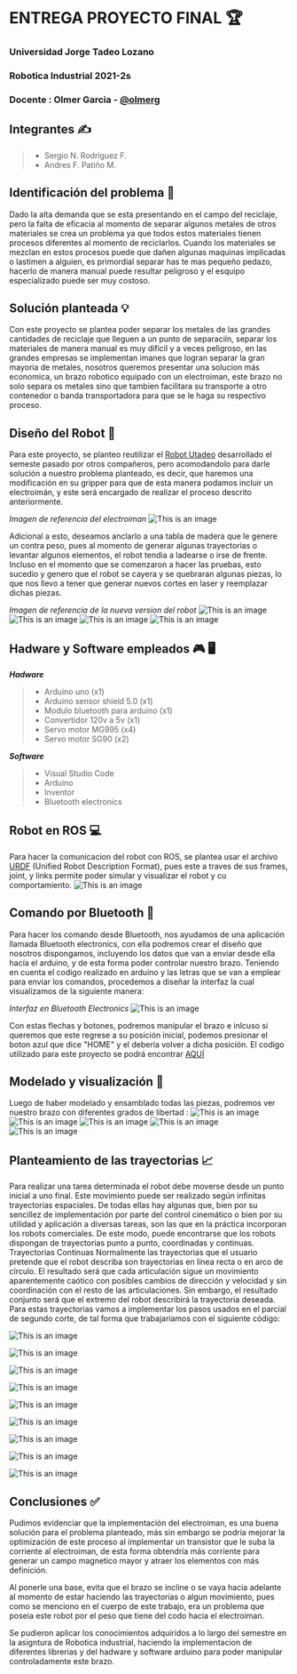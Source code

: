# ENTREGA PROYECTO FINAL :trophy:

### Universidad Jorge Tadeo Lozano 
### Robotica Industrial 2021-2s
### Docente : Olmer Garcia - [@olmerg](https://github.com/olmerg)  
## Integrantes :writing_hand:
> - Sergio N. Rodríguez F.
> - Andres F. Patiño M.
## Identificación del problema :mag_right:
Dado la alta demanda que se esta presentando en el campo del reciclaje, pero la falta de eficacia al momento de separar algunos metales de otros materiales se crea un problema ya que todos estos materiales tienen procesos diferentes al momento de reciclarlos. Cuando los materiales se mezclan en estos procesos puede que dañen algunas maquinas implicadas o lastimen a alguien, es primordial separar has te mas pequeño pedazo, hacerlo de manera manual puede resultar peligroso y el esquipo especializado puede ser muy costoso.
## Solución planteada :bulb:
Con este proyecto se plantea poder separar los metales de las grandes cantidades de reciclaje que lleguen a un punto de separaciín, separar los materiales de manera manual es muy dificil y a veces peligroso, en las grandes empresas se implementan imanes que logran separar la gran mayoria de metales, nosotros queremos presentar una solucion más economica, un brazo robotico equipado con un electroiman, este brazo no solo separa os metales sino que tambien facilitara su transporte a otro contenedor o banda transportadora para que se le haga su respectivo proceso. 
## Diseño del Robot :robot:
Para este proyecto, se planteo reutilizar el [Robot Utadeo](https://github.com/olmerg/rtb_serial_robot/tree/main/RobotUtadeo/urdf) desarrollado el semeste pasado por otros compañeros, pero acomodandolo para darle solución a nuestro problema planteado, es decir, que haremos una modificación en su gripper para que de esta manera podamos incluir un electroimán, y este será encargado de realizar el proceso descrito anteriormente. 

*Imagen de referencia del electroiman* 
![This is an image](https://www.hwlibre.com/wp-content/uploads/2020/01/electroiman.jpg) 

Adicional a esto, deseamos anclarlo a una tabla de madera que le genere un contra peso, pues al momento de generar algunas trayectorias o levantar algunos elementos, el robot tendia a ladearse o irse de frente. Incluso en el momento que se comenzaron a hacer las pruebas, esto sucedio y genero que el robot se cayera y se quebraran algunas piezas, lo que nos llevo a tener que generar nuevos cortes en laser y reemplazar dichas piezas.

*Imagen de referencia de la nueva version del robot* 
![This is an image](https://github.com/olmerg/rtb_serial_robot/blob/f7fb55173bb7c4d279c81e9bced54d27c8a48d06/RobotUTadeo_V2/Imagenes/IMG_20211117_225023.jpg)
![This is an image](https://github.com/olmerg/rtb_serial_robot/blob/b04b90a4ea845541ae16c695681eb9d0f284da3a/RobotUTadeo_V2/Imagenes/IMG_20211117_225037.jpg)
![This is an image](https://github.com/olmerg/rtb_serial_robot/blob/b04b90a4ea845541ae16c695681eb9d0f284da3a/RobotUTadeo_V2/Imagenes/IMG_20211117_225047.jpg)
![This is an image](https://github.com/olmerg/rtb_serial_robot/blob/b04b90a4ea845541ae16c695681eb9d0f284da3a/RobotUTadeo_V2/Imagenes/IMG_20211117_225104.jpg)
## Hadware y Software empleados :video_game: :desktop_computer:
***Hadware***
> - Arduino uno (x1)
> - Arduino sensor shield 5.0 (x1)
> - Modulo bluetooth para arduino (x1)
> - Convertidor 120v a 5v (x1)
> - Servo motor MG995 (x4)
> - Servo motor SG90 (x2)

***Software***
> - Visual Studio Code
> - Arduino
> - Inventor
> - Bluetooth electronics
## Robot en ROS :computer:
Para hacer la comunicacion del robot con ROS, se plantea usar el archivo [URDF](https://github.com/olmerg/rtb_serial_robot/tree/main/SNRF/URDF)  (Unified Robot Description Format), pues este a traves de sus frames, joint, y links permite poder simular y visualizar el robot y cu comportamiento.
![This is an image](https://github.com/olmerg/rtb_serial_robot/blob/d378266025b755f0fce677a6215f6f406a210c92/RobotUTadeo_V2/Imagenes/Ros%20y%20URDF.png)
## Comando por Bluetooth :iphone:
Para hacer los comando desde Bluetooth, nos ayudamos de una aplicación llamada Bluetooth electronics, con ella podremos crear el diseño que nosotros dispongamos, incluyendo los datos que van a enviar desde ella hacía el arduino, y de esta forma poder controlar nuestro brazo. 
Teniendo en cuenta el codigo realizado en arduino y las letras que se van a emplear para enviar los comandos, procedemos a diseñar la interfaz la cual visualizamos de la siguiente manera:

*Interfaz en Bluetooth Electronics* 
![This is an image](https://github.com/olmerg/rtb_serial_robot/blob/4afb454277e984d69e93cb750831d621d27ca72c/RobotUTadeo_V2/Imagenes/InterfazBluetooth.jpg)

Con estas flechas y botones, podremos manipular el brazo e inlcuso si queremos que este regrese a su posición inicial, podemos presionar el boton azul que dice "HOME" y el debería volver a dicha posición. El codigo utilizado para este proyecto se podrá encontrar [AQUÍ](https://github.com/olmerg/rtb_serial_robot/blob/d37b6842aa998b607cc1221b3aeb89b6a9b29748/RobotUTadeo_V2/CodigoArduino/CodigoArduino.ino)  
## Modelado y visualización :eyes:
Luego de haber modelado y ensamblado todas las piezas, podremos ver nuestro brazo con diferentes grados de libertad :
![This is an image](https://github.com/olmerg/rtb_serial_robot/blob/d3cee1eb60260a47448045f965aace5d251b18c5/RobotUTadeo_V2/Imagenes/IMG-20211114-WA0035.jpg) 
![This is an image](https://github.com/olmerg/rtb_serial_robot/blob/d3cee1eb60260a47448045f965aace5d251b18c5/RobotUTadeo_V2/Imagenes/IMG-20211114-WA0036.jpg)
![This is an image](https://github.com/olmerg/rtb_serial_robot/blob/d3cee1eb60260a47448045f965aace5d251b18c5/RobotUTadeo_V2/Imagenes/IMG-20211114-WA0037.jpg)
![This is an image](https://github.com/olmerg/rtb_serial_robot/blob/d3cee1eb60260a47448045f965aace5d251b18c5/RobotUTadeo_V2/Imagenes/IMG-20211114-WA0038.jpg)
![This is an image](https://github.com/olmerg/rtb_serial_robot/blob/d3cee1eb60260a47448045f965aace5d251b18c5/RobotUTadeo_V2/Imagenes/IMG-20211114-WA0039.jpg)
## Planteamiento de las trayectorias :chart_with_upwards_trend:
Para realizar una tarea determinada el robot debe moverse desde un punto inicial a uno final. Este movimiento puede ser realizado según infinitas trayectorias espaciales. De todas ellas hay algunas que, bien por su sencillez de implementación por parte del control cinemático o bien por su utilidad y aplicación a diversas tareas, son las que en la práctica incorporan los robots comerciales. De este modo, puede encontrarse que los robots dispongan de trayectorias punto a punto, coordinadas y continuas.
Trayectorias Continuas
Normalmente las trayectorias que el usuario pretende que el robot describa son trayectorias en línea recta o en arco de círculo. El resultado será que cada articulación sigue un movimiento aparentemente caótico con posibles cambios de dirección y velocidad y sin coordinación con el resto de las articulaciones. Sin embargo, el resultado conjunto será que el extremo del robot describirá la trayectoria deseada.
Para estas trayectorias vamos a implementar los pasos usados en el parcial de segundo corte, de tal forma que trabajaríamos con el siguiente código: 

![This is an image](https://github.com/olmerg/rtb_serial_robot/blob/4888e2ee4398ec5dc13c4ea8633e09993e3fe042/RobotUTadeo_V2/Imagenes/Cod1.png)

![This is an image](https://github.com/olmerg/rtb_serial_robot/blob/4888e2ee4398ec5dc13c4ea8633e09993e3fe042/RobotUTadeo_V2/Imagenes/Cod2.png)

![This is an image](https://github.com/olmerg/rtb_serial_robot/blob/4888e2ee4398ec5dc13c4ea8633e09993e3fe042/RobotUTadeo_V2/Imagenes/Cod3.png)

![This is an image](https://github.com/olmerg/rtb_serial_robot/blob/4888e2ee4398ec5dc13c4ea8633e09993e3fe042/RobotUTadeo_V2/Imagenes/Cod4.png)

![This is an image](https://github.com/olmerg/rtb_serial_robot/blob/4888e2ee4398ec5dc13c4ea8633e09993e3fe042/RobotUTadeo_V2/Imagenes/Cod5.png)

![This is an image](https://github.com/olmerg/rtb_serial_robot/blob/4888e2ee4398ec5dc13c4ea8633e09993e3fe042/RobotUTadeo_V2/Imagenes/Cod6.png)

![This is an image](https://github.com/olmerg/rtb_serial_robot/blob/4888e2ee4398ec5dc13c4ea8633e09993e3fe042/RobotUTadeo_V2/Imagenes/Cod7.png)

![This is an image](https://github.com/olmerg/rtb_serial_robot/blob/4888e2ee4398ec5dc13c4ea8633e09993e3fe042/RobotUTadeo_V2/Imagenes/Cod8.png)

![This is an image](https://github.com/olmerg/rtb_serial_robot/blob/4888e2ee4398ec5dc13c4ea8633e09993e3fe042/RobotUTadeo_V2/Imagenes/Cod9.png)

## Conclusiones :white_check_mark:
Pudimos evidenciar que la implementación del electroiman, es una buena solución para el problema planteado, más sin embargo se podría mejorar la optimización de este proceso al implementar un transistor que le suba la corriente al electroiman, de esta forma obtendría más corriente para generar un campo magnetico mayor y atraer los elementos con más definición.

Al ponerle una base, evita que el brazo se incline o se vaya hacia adelante al momento de estar haciendo las trayectorias o algun movimiento, pues como se menciono en el cuerpo de este trabajo, era un problema que poseia este robot por el peso que tiene del codo hacia el electroiman. 

Se pudieron aplicar los conocimientos adquiridos a lo largo del semestre en la asigntura de Robotica industrial, haciendo la implementacion de diferentes librerias y del hadware y software arduino para poder manipular controladamente este brazo. 